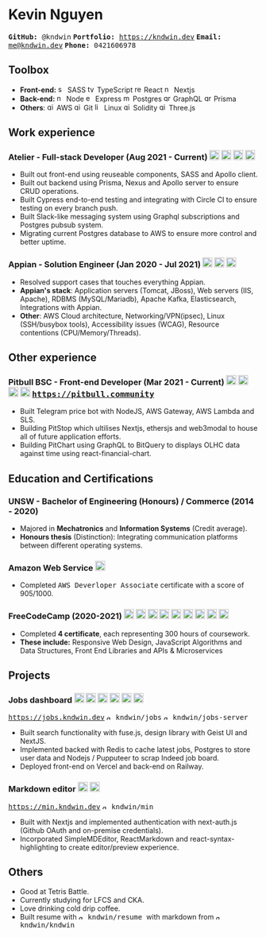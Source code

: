 # Kevin Nguyen
  <kbd> **GitHub:** @kndwin</kbd>
  <kbd> **Portfolio:** https://kndwin.dev</kbd>
  <kbd> **Email:** me@kndwin.dev</kbd>
  <kbd> **Phone:** 0421606978 </kbd>

## Toolbox
- **Front-end:** 
  <img src="https://simpleicons.org/icons/sass.svg" alt="sass" height="15px"/> SASS
  <img src="https://simpleicons.org/icons/typescript.svg" alt="typescript" height="15px"/> TypeScript
  <img src="https://simpleicons.org/icons/react.svg" alt="react" height="15px"/> React
  <img src="https://simpleicons.org/icons/nextdotjs.svg" alt="nextjs" height="15px"/> Nextjs
- **Back-end:** 
  <img src="https://simpleicons.org/icons/nodedotjs.svg" alt="nodejs" height="15px"/> Node
  <img src="https://simpleicons.org/icons/express.svg" alt="express" height="15px"/> Express
  <img src="https://simpleicons.org/icons/mysql.svg" alt="mysql" height="15px"/> Postgres
  <img src="https://simpleicons.org/icons/graphql.svg" alt="graphql" height="15px"/> GraphQL
  <img src="https://simpleicons.org/icons/prisma.svg" alt="graphql" height="15px"/> Prisma
- **Others**: 
  <img src="https://simpleicons.org/icons/amazonaws.svg" alt="git" height="15px"/> AWS
  <img src="https://simpleicons.org/icons/git.svg" alt="git" height="15px"/> Git
  <img src="https://simpleicons.org/icons/linux.svg" alt="linux" height="15px"/> Linux
  <img src="https://simpleicons.org/icons/solidity.svg" alt="git" height="15px"/> Solidity
  <img src="https://simpleicons.org/icons/threedotjs.svg" alt="git" height="15px"/> Three.js

## Work experience
### Atelier - Full-stack Developer (Aug 2021 - Current) <img src="https://simpleicons.org/icons/nextdotjs.svg" alt="nextjs" height="20px"/> <img src="https://simpleicons.org/icons/graphql.svg" alt="git" height="20px"/> <img src="https://simpleicons.org/icons/nodedotjs.svg" alt="nodejs" height="20px"/> <img src="https://simpleicons.org/icons/sass.svg" alt="sass" height="20px"/>
- Built out front-end using reuseable components, SASS and Apollo client.
- Built out backend using Prisma, Nexus and Apollo server to ensure CRUD operations.
- Built Cypress end-to-end testing and integrating with Circle CI to ensure testing on every branch push.
- Built Slack-like messaging system using Graphql subscriptions and Postgres pubsub system.
- Migrating current Postgres database to AWS to ensure more control and better uptime.

### Appian - Solution Engineer (Jan 2020 - Jul 2021) <img src="https://simpleicons.org/icons/linux.svg" alt="linux" height="20px"/> <img src="https://simpleicons.org/icons/amazonaws.svg" alt="git" height="20px"/> <img src="https://simpleicons.org/icons/gnubash.svg" alt="linux" height="20px"/>
- Resolved support cases that touches everything Appian.
- **Appian's stack**: Application servers (Tomcat, JBoss), Web servers (IIS, Apache), RDBMS (MySQL/Mariadb), Apache Kafka, Elasticsearch, Integrations with Appian.
- **Other**: AWS Cloud architecture, Networking/VPN(ipsec), Linux (SSH/busybox tools), Accessibility issues (WCAG), Resource contentions (CPU/Memory/Threads).

## Other experience
### Pitbull BSC - Front-end Developer (Mar 2021 - Current) <img src="https://simpleicons.org/icons/nodedotjs.svg" alt="nodejs" height="20px"/> <img src="https://simpleicons.org/icons/solidity.svg" alt="solidity" height="20px"/> <img src="https://simpleicons.org/icons/nextdotjs.svg" alt="nextjs" height="20px"/> <img src="https://simpleicons.org/icons/amazonaws.svg" alt="amazonaws" height="20px"/>  <kbd>https://pitbull.community</kbd>
- Built Telegram price bot with NodeJS, AWS Gateway, AWS Lambda and SLS.
- Building PitStop which ultilises Nextjs, ethersjs and web3modal to house all of future application efforts.
- Building PitChart using GraphQL to BitQuery to displays OLHC data against time using react-financial-chart.

## Education and Certifications
###  UNSW - Bachelor of Engineering (Honours) / Commerce (2014 - 2020)
- Majored in **Mechatronics** and **Information Systems** (Credit average).
- **Honours thesis** (Distinction): Integrating communication platforms between different operating systems.

### Amazon Web Service <img src="https://simpleicons.org/icons/amazonaws.svg" alt="amazonaws" height="20px"/>
- Completed <kbd>AWS Deverloper Associate</kbd> certificate with a score of 905/1000.

### FreeCodeCamp (2020-2021) <img src="https://simpleicons.org/icons/html5.svg" alt="html5" height="20px"/> <img src="https://simpleicons.org/icons/css3.svg" alt="css3" height="20px"/> <img src="https://simpleicons.org/icons/javascript.svg" alt="typescript" height="20px"/> <img src="https://simpleicons.org/icons/react.svg" alt="react" height="20px"/>  <img src="https://simpleicons.org/icons/redux.svg" alt="nextjs" height="20px"/>  <img src="https://simpleicons.org/icons/bootstrap.svg" alt="react" height="20px"/>  <img src="https://simpleicons.org/icons/nodedotjs.svg" alt="nodejs" height="20px"/> <img src="https://simpleicons.org/icons/express.svg" alt="express" height="20px"/> <img src="https://simpleicons.org/icons/mongodb.svg" alt="mysql" height="20px"/>
- Completed **4 certificate**, each representing 300 hours of coursework.
- **These include:** Responsive Web Design, JavaScript Algorithms and Data Structures, Front End Libraries and APIs & Microservices

<div style="page-break-before: always"></div>
<div style="page-break-after: always"></div>

## Projects
### Jobs dashboard <img src="https://simpleicons.org/icons/nextdotjs.svg" alt="nextjs" height="20px"></img> <img src="https://simpleicons.org/icons/sass.svg" alt="nodejs" height="20px"/> <img src="https://simpleicons.org/icons/nodedotjs.svg" alt="nodejs" height="20px"/> <img src="https://simpleicons.org/icons/postgresql.svg" alt="nodejs" height="20px"/> <img src="https://simpleicons.org/icons/express.svg" alt="express" height="20px"/> <img src="https://simpleicons.org/icons/redis.svg" alt="redis" height="20px"/>
<kbd>https://jobs.kndwin.dev</kbd> <kbd><img src="https://simpleicons.org/icons/github.svg" alt="github" height="10px"/> kndwin/jobs</kbd> <kbd><img src="https://simpleicons.org/icons/github.svg" alt="github" height="10px"/> kndwin/jobs-server</kbd>
  - Built search functionality with fuse.js, design library with Geist UI and NextJS.
  - Implemented backed with Redis to cache latest jobs, Postgres to store user data and Nodejs / Pupputeer to scrap Indeed job board.
  - Deployed front-end on Vercel and back-end on Railway.

### Markdown editor <img src="https://simpleicons.org/icons/nextdotjs.svg" alt="nextjs" height="20px"></img> <img src="https://simpleicons.org/icons/sass.svg" alt="nodejs" height="20px"/>  
<kbd>https://min.kndwin.dev</kbd> <kbd><img src="https://simpleicons.org/icons/github.svg" alt="github" height="10px"/> kndwin/min</kbd>
  - Built with Nextjs and implemented authentication with next-auth.js (Github OAuth and on-premise credentials).
  - Incorporated SimpleMDEditor, ReactMarkdown and react-syntax-highlighting to create editor/preview experience.

## Others
- Good at Tetris Battle.
- Currently studying for LFCS and CKA.
- Love drinking cold drip coffee.
-  Built resume with 
<kbd> <img src="https://simpleicons.org/icons/github.svg" alt="github" height="10px"/> kndwin/resume </kbd> with markdown from  <kbd> <img src="https://simpleicons.org/icons/github.svg" alt="github" height="10px"/> kndwin/kndwin </kbd>
